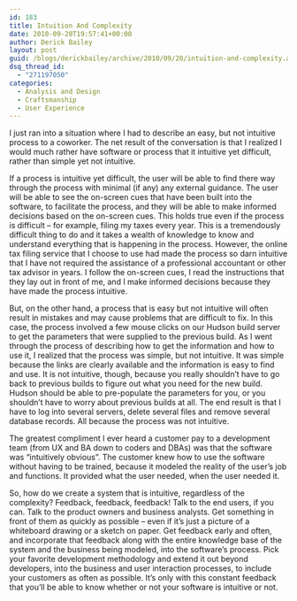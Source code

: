 ```yaml
---
id: 183
title: Intuition And Complexity
date: 2010-09-20T19:57:41+00:00
author: Derick Bailey
layout: post
guid: /blogs/derickbailey/archive/2010/09/20/intuition-and-complexity.aspx
dsq_thread_id:
  - "271197050"
categories:
  - Analysis and Design
  - Craftsmanship
  - User Experience
---
```

I just ran into a situation where I had to describe an easy, but not intuitive process to a coworker. The net result of the conversation is that I realized I would much rather have software or process that it intuitive yet difficult, rather than simple yet not intuitive.

If a process is intuitive yet difficult, the user will be able to find there way through the process with minimal (if any) any external guidance. The user will be able to see the on-screen cues that have been built into the software, to facilitate the process, and they will be able to make informed decisions based on the on-screen cues. This holds true even if the process is difficult – for example, filing my taxes every year. This is a tremendously difficult thing to do and it takes a wealth of knowledge to know and understand everything that is happening in the process. However, the online tax filing service that I choose to use had made the process so darn intuitive that I have not required the assistance of a professional accountant or other tax advisor in years. I follow the on-screen cues, I read the instructions that they lay out in front of me, and I make informed decisions because they have made the process intuitive.

But, on the other hand, a process that is easy but not intuitive will often result in mistakes and may cause problems that are difficult to fix. In this case, the process involved a few mouse clicks on our Hudson build server to get the parameters that were supplied to the previous build. As I went through the process of describing how to get the information and how to use it, I realized that the process was simple, but not intuitive. It was simple because the links are clearly available and the information is easy to find and use. It is not intuitive, though, because you really shouldn’t have to go back to previous builds to figure out what you need for the new build. Hudson should be able to pre-populate the parameters for you, or you shouldn’t have to worry about previous builds at all. The end result is that I have to log into several servers, delete several files and remove several database records. All because the process was not intuitive.

The greatest compliment I ever heard a customer pay to a development team (from UX and BA down to coders and DBAs) was that the software was “intuitively obvious”. The customer knew how to use the software without having to be trained, because it modeled the reality of the user’s job and functions. It provided what the user needed, when the user needed it.

So, how do we create a system that is intuitive, regardless of the complexity? Feedback, feedback, feedback! Talk to the end users, if you can. Talk to the product owners and business analysts. Get something in front of them as quickly as possible – even if it’s just a picture of a whiteboard drawing or a sketch on paper. Get feedback early and often, and incorporate that feedback along with the entire knowledge base of the system and the business being modeled, into the software’s process. Pick your favorite development methodology and extend it out beyond developers, into the business and user interaction processes, to include your customers as often as possible. It’s only with this constant feedback that you’ll be able to know whether or not your software is intuitive or not.